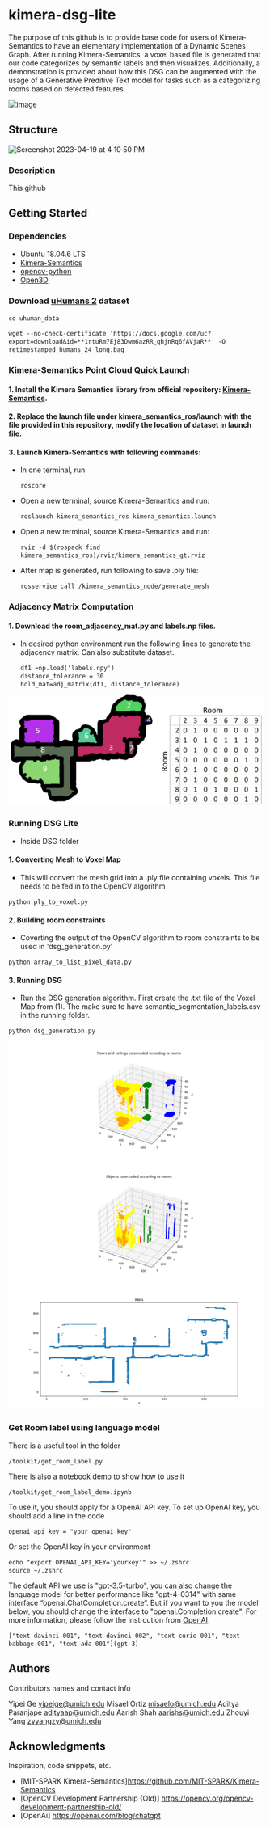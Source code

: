 # kimera-dsg-lite

The purpose of this github is to provide base code for users of Kimera-Semantics to have an elementary implementation of a Dynamic Scenes Graph. After running Kimera-Semantics, a voxel based file is generated that our code categorizes by semantic labels and then visualizes. Additionally, a demonstration is provided about how this DSG can be augmented with the usage of a Generative Preditive Text model for tasks such as a categorizing rooms based on detected features. 



![image](https://user-images.githubusercontent.com/109474044/232984442-1ce64e10-89a8-4acf-b571-0fd71ded1626.png)


## Structure

<img width="659" alt="Screenshot 2023-04-19 at 4 10 50 PM" src="https://user-images.githubusercontent.com/109474044/233188900-9fe78395-a939-489a-bf55-7286dd38d1b5.png">

### Description
This github



## Getting Started


### Dependencies

* Ubuntu 18.04.6 LTS
* [Kimera-Semantics](https://github.com/MIT-SPARK/Kimera-Semantics)
* [opencv-python](https://pypi.org/project/opencv-python/)
* [Open3D](http://www.open3d.org/)


### Download [uHumans 2](https://web.mit.edu/sparklab/datasets/uHumans2/) dataset
```
cd uhuman_data
```
```
wget --no-check-certificate 'https://docs.google.com/uc?export=download&id=**1rtuRm7Ej83Dwm6azRR_qhjnRq6fAVjaR**' -O retimestamped_humans_24_long.bag
```
### Kimera-Semantics Point Cloud Quick Launch

#### 1. Install the Kimera Semantics library from official repository: [Kimera-Semantics](https://github.com/MIT-SPARK/Kimera-Semantics).

#### 2. Replace the launch file under kimera_semantics_ros/launch with the file provided in this repository, modify the location of dataset in launch file.

#### 3. Launch Kimera-Semantics with following commands:

- In one terminal, run 

  ```
  roscore
  ```

- Open a new terminal, source Kimera-Semantics and run:

  ```
  roslaunch kimera_semantics_ros kimera_semantics.launch
  ```

- Open a new terminal, source Kimera-Semantics and run:

  ```
  rviz -d $(rospack find kimera_semantics_ros)/rviz/kimera_semantics_gt.rviz
  ```

- After map is generated, run following to save .ply file:

  ```
  rosservice call /kimera_semantics_node/generate_mesh
  ```

### Adjacency Matrix Computation

#### 1. Download the room_adjacency_mat.py and labels.np files.

- In desired python environment run the following lines to generate the adjacency matrix. Can also substitute dataset.

  ```
  df1 =np.load('labels.npy')
  distance_tolerance = 30
  hold_mat=adj_matrix(df1, distance_tolerance)
  ```
 ![image](https://github.com/AarishShah22/kimera-dsg-lite/blob/orgnized/DSG/combined_adj_plot.png)

### Running DSG Lite
- Inside DSG folder

#### 1. Converting Mesh to Voxel Map

  - This will convert the mesh grid into a .ply file containing voxels. This file needs to be fed in to the OpenCV algorithm
  ```
  python ply_to_voxel.py
  ```
#### 2. Building room constraints
  - Coverting the output of the OpenCV algorithm to room constraints to be used in 'dsg_generation.py'
  ```
  python array_to_list_pixel_data.py
  ```
#### 3. Running DSG
  - Run the DSG generation algorithm. First create the .txt file of the Voxel Map from (1). The make sure to have semantic_segmentation_labels.csv in the running folder.
  ```
  python dsg_generation.py
  ```
  
  ![image](https://github.com/AarishShah22/kimera-dsg-lite/blob/orgnized/DSG/Floors%20and%20Ceilings.png) ![image](https://github.com/AarishShah22/kimera-dsg-lite/blob/orgnized/DSG/Objects.png) ![image](https://github.com/AarishShah22/kimera-dsg-lite/blob/orgnized/DSG/Walls.png)


### Get Room label using language model

There is a useful tool in the folder

  ```
  /toolkit/get_room_label.py
  ```
 There is also a notebook demo to show how to use it
  ```
  /toolkit/get_room_label_demo.ipynb
  ```
 To use it, you should apply for a OpenAI API key. To set up OpenAI key, you should add a line in the code
   ```
  openai_api_key = "your openai key"
  ```
 Or set the OpenAI key in your environment
  ```
  echo "export OPENAI_API_KEY='yourkey'" >> ~/.zshrc
  source ~/.zshrc
  ```
 
 The default API we use is "gpt-3.5-turbo", you can also change the language model for better performance like "gpt-4-0314" with same interface “openai.ChatCompletion.create“.
 But if you want to you the model below, you should change the interface to "openai.Completion.create". For more information, please follow the instrcution from [OpenAI](https://platform.openai.com/docs/api-reference/completions/create).
 ```
 ["text-davinci-001", "text-davinci-002", "text-curie-001", "text-babbage-001", "text-ada-001"](gpt-3)
 ```

## Authors

Contributors names and contact info

Yipei Ge yipeige@umich.edu
Misael Ortiz misaelo@umich.edu
Aditya Paranjape adityaap@umich.edu
Aarish Shah aarishs@umich.edu
Zhouyi Yang zyyangzy@umich.edu


## Acknowledgments

Inspiration, code snippets, etc.
* [MIT-SPARK Kimera-Semantics]https://github.com/MIT-SPARK/Kimera-Semantics
* [OpenCV Development Partnership {Old)] https://opencv.org/opencv-development-partnership-old/
* [OpenAi] https://openai.com/blog/chatgpt
